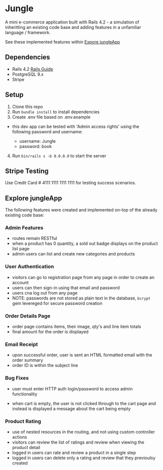 # Jungle

A mini e-commerce application built with Rails 4.2 - a simulation of inheritting an existing code base and adding features in a unfamiliar language / framework.

See these implemented features within [Expore jungleApp](#explore-jungleapp)

## Dependencies

* Rails 4.2 [Rails Guide](http://guides.rubyonrails.org/v4.2/)
* PostgreSQL 9.x
* Stripe

## Setup

1. Clone this repo
2. Run `bundle install` to install dependencies
3. Create .env file based on .env.example

- this dev app can be tested with 'Admin access rights' using the following password and username:

  * username: Jungle
  * password: book

4. Run `bin/rails s -b 0.0.0.0` to start the server

## Stripe Testing

Use Credit Card # 4111 1111 1111 1111 for testing success scenarios.

## Explore jungleApp

The following features were created and implemented on-top of the already existing code base:

### Admin Features

* routes remain RESTful
* when a product has 0 quantity, a sold out badge displays on the product list page
* admin users can list and create new categories and products

### User Authentication

* visitors can go to registration page from any page in order to create an account
* users can then sign-in using that email and password
* users cna log out from any page
* NOTE: passwords are not stored as plain text in the database, `bcrypt` gem levereged for secure password creation

### Order Details Page

* order page contains items, their image, qty's and line item totals
* final amount for the order is displayed

### Email Receipt

* upon successful order, user is sent an HTML formatted email with the order summary
* order ID is within the subject line

### Bug Fixes

* user must enter HTTP auth login/password to access admin functionality

* when cart is empty, the user is not clicked through to the cart page and instead is displayed a message about the cart being empty

### Product Rating

* use of nested resources in the routing, and not using custom controller actions
* visitors can review the list of ratings and review when viewing the product detail
* logged in users can rate and review a product in a single step
* logged in users can delete only a rating and review that they previoulsy created

